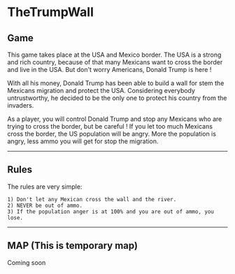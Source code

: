 # TheTrumpWall

## Game

This game takes place at the USA and Mexico border. The USA is a strong and rich country, because of that many Mexicans want to cross the border and live in the USA. But don't worry Americans, Donald Trump is here !

With all his money, Donald Trump has been able to build a wall for stem the Mexicans migration and protect the USA. Considering everybody untrustworthy, he decided to be the only one to protect his country from the invaders.

As a player, you will control Donald Trump and stop any Mexicans who are trying to cross the border, but be careful !
If you let too much Mexicans cross the border, the US population will be angry. More the population is angry, less ammo you will get for stop the migration.

----
## Rules

The rules are very simple:
	
	1) Don't let any Mexican cross the wall and the river.
	2) NEVER be out of ammo.
	3) If the population anger is at 100% and you are out of ammo, you lose.

----
## MAP (This is temporary map)


Coming soon
